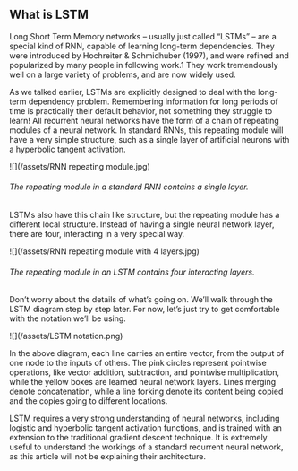 ## What is LSTM 

Long Short Term Memory networks – usually just called “LSTMs” – are a special kind of RNN, capable of learning long-term dependencies. They were introduced by Hochreiter & Schmidhuber (1997), and were refined and popularized by many people in following work.1 They work tremendously well on a large variety of problems, and are now widely used.

As we talked earlier, LSTMs are explicitly designed to deal with the long-term dependency problem. Remembering information for long periods of time is practically their default behavior, not something they struggle to learn! All recurrent neural networks have the form of a chain of repeating modules of a neural network. In standard RNNs, this repeating module will have a very simple structure, such as a single layer of artificial neurons with a hyperbolic tangent activation.


![](/assets/RNN repeating module.jpg)

###### The repeating module in a standard RNN contains a single layer.

LSTMs also have this chain like structure, but the repeating module has a different local structure. Instead of having a single neural network layer, there are four, interacting in a very special way.

![](/assets/RNN repeating module with 4 layers.jpg)

###### The repeating module in an LSTM contains four interacting layers.

Don’t worry about the details of what’s going on. We’ll walk through the LSTM diagram step by step later. For now, let’s just try to get comfortable with the notation we’ll be using.

![](/assets/LSTM notation.png)

In the above diagram, each line carries an entire vector, from the output of one node to the inputs of others. The pink circles represent pointwise operations, like vector addition, subtraction, and pointwise multiplication, while the yellow boxes are learned neural network layers. Lines merging denote concatenation, while a line forking denote its content being copied and the copies going to different locations.

LSTM requires a very strong understanding of neural networks, including logistic and hyperbolic tangent activation functions, and is trained with an extension to the traditional gradient descent technique. It is extremely useful to understand the workings of a standard recurrent neural network, as this article will not be explaining their architecture.

